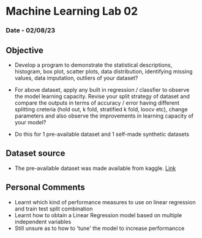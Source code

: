 # Machine Learning Lab 02

### Date - 02/08/23

## Objective

- Develop a program to demonstrate the statistical descriptions, histogram, box plot, scatter plots, data distribution, identifying missing values, data imputation, outliers of your dataset?

- For above dataset, apply any built in regression / classfier to observe the model learning capacity. Revise your split strategy of dataset and compare the outputs in terms of accuracy / error having different splitting creteria (hold out, k fold, stratified k fold, loocv etc), change parameters and also observe the improvements in learning capacity of your model?

- Do this for 1 pre-available dataset and 1 self-made synthetic datasets

## Dataset source

- The pre-available dataset was made available from kaggle. [Link](https://www.kaggle.com/datasets/nikhil7280/student-performance-multiple-linear-regression)

## Personal Comments

- Learnt which kind of performance measures to use on linear regression and train test split combination
- Learnt how to obtain a Linear Regression model based on multiple independent variables
- Still unsure as to how to 'tune' the model to increase performancce
